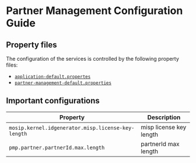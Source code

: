 # Partner Management Configuration Guide


## Property files

The configuration of the services is controlled by the following property files:
* [`application-default.propertes`](https://github.com/mosip/mosip-config/blob/1.2.0_v3/application-default.properties)
* [`partner-management-default.properties`](https://github.com/mosip/mosip-config/blob/1.2.0_v3/partner-management-default.properties)


## Important configurations
|Property|Description|
|---|---|
|`mosip.kernel.idgenerator.misp.license-key-length`|misp license key length|
|`pmp.partner.partnerId.max.length`|partnerId max length|
